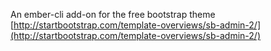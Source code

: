 An ember-cli add-on for the free bootstrap theme [http://startbootstrap.com/template-overviews/sb-admin-2/](http://startbootstrap.com/template-overviews/sb-admin-2/)
